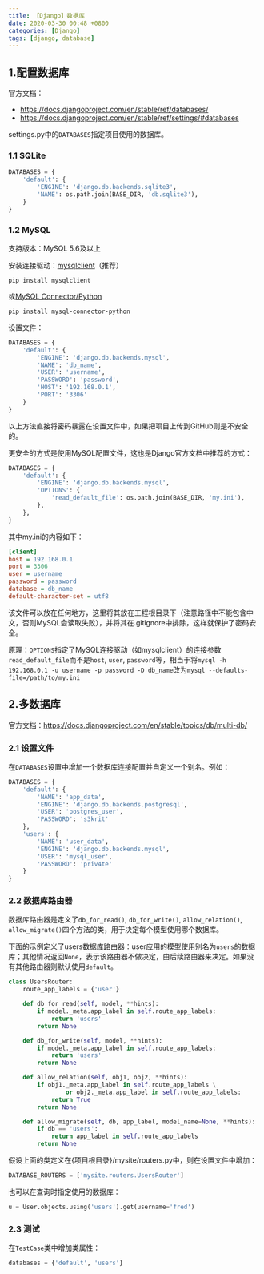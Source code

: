 ```yaml
---
title: 【Django】数据库
date: 2020-03-30 00:48 +0800
categories: [Django]
tags: [django, database]
---
```

## 1.配置数据库
官方文档：
* <https://docs.djangoproject.com/en/stable/ref/databases/>
* <https://docs.djangoproject.com/en/stable/ref/settings/#databases>

settings.py中的`DATABASES`指定项目使用的数据库。

### 1.1 SQLite

```python
DATABASES = {
    'default': {
        'ENGINE': 'django.db.backends.sqlite3',
        'NAME': os.path.join(BASE_DIR, 'db.sqlite3'),
    }
}
```

### 1.2 MySQL
支持版本：MySQL 5.6及以上

安装连接驱动：[mysqlclient](https://mysqlclient.readthedocs.io/)（推荐）

```shell
pip install mysqlclient
```

或[MySQL Connector/Python](https://dev.mysql.com/doc/connector-python/en/)

```shell
pip install mysql-connector-python
```

设置文件：

```python
DATABASES = {
    'default': {
        'ENGINE': 'django.db.backends.mysql',
        'NAME': 'db_name',
        'USER': 'username',
        'PASSWORD': 'password',
        'HOST': '192.168.0.1',
        'PORT': '3306'
    }
}
```

以上方法直接将密码暴露在设置文件中，如果把项目上传到GitHub则是不安全的。

更安全的方式是使用MySQL配置文件，这也是Django官方文档中推荐的方式：

```python
DATABASES = {
    'default': {
        'ENGINE': 'django.db.backends.mysql',
        'OPTIONS': {
            'read_default_file': os.path.join(BASE_DIR, 'my.ini'),
        },
    },
}
```

其中my.ini的内容如下：

```ini
[client]
host = 192.168.0.1
port = 3306
user = username
password = password
database = db_name
default-character-set = utf8
```

该文件可以放在任何地方，这里将其放在工程根目录下（注意路径中不能包含中文，否则MySQL会读取失败），并将其在.gitignore中排除，这样就保护了密码安全。

原理：`OPTIONS`指定了MySQL连接驱动（如mysqlclient）的连接参数`read_default_file`而不是`host`, `user`, `password`等，相当于将`mysql -h 192.168.0.1 -u username -p password -D db_name`改为`mysql --defaults-file=/path/to/my.ini`

## 2.多数据库
官方文档：<https://docs.djangoproject.com/en/stable/topics/db/multi-db/>

### 2.1 设置文件
在`DATABASES`设置中增加一个数据库连接配置并自定义一个别名。例如：

```python
DATABASES = {
    'default': {
        'NAME': 'app_data',
        'ENGINE': 'django.db.backends.postgresql',
        'USER': 'postgres_user',
        'PASSWORD': 's3krit'
    },
    'users': {
        'NAME': 'user_data',
        'ENGINE': 'django.db.backends.mysql',
        'USER': 'mysql_user',
        'PASSWORD': 'priv4te'
    }
}
```

### 2.2 数据库路由器
数据库路由器是定义了`db_for_read()`, `db_for_write()`, `allow_relation()`, `allow_migrate()`四个方法的类，用于决定每个模型使用哪个数据库。

下面的示例定义了users数据库路由器：user应用的模型使用别名为`users`的数据库；其他情况返回`None`，表示该路由器不做决定，由后续路由器来决定。如果没有其他路由器则默认使用`default`。

```python
class UsersRouter:
    route_app_labels = {'user'}

    def db_for_read(self, model, **hints):
        if model._meta.app_label in self.route_app_labels:
            return 'users'
        return None

    def db_for_write(self, model, **hints):
        if model._meta.app_label in self.route_app_labels:
            return 'users'
        return None

    def allow_relation(self, obj1, obj2, **hints):
        if obj1._meta.app_label in self.route_app_labels \
                or obj2._meta.app_label in self.route_app_labels:
            return True
        return None

    def allow_migrate(self, db, app_label, model_name=None, **hints):
        if db == 'users':
            return app_label in self.route_app_labels
        return None
```

假设上面的类定义在{项目根目录}/mysite/routers.py中，则在设置文件中增加：

```python
DATABASE_ROUTERS = ['mysite.routers.UsersRouter']
```

也可以在查询时指定使用的数据库：

```python
u = User.objects.using('users').get(username='fred')
```

### 2.3 测试
在`TestCase`类中增加类属性：

```python
databases = {'default', 'users'}
```

